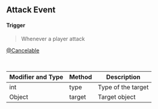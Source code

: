 ## Attack Event


#### Trigger
> Whenever a player attack

[@Cancelable](https://github.com/PewDizinho/CustomNPCPlus-Script-Documentation/blob/main/Events/CancelableEvent.md)

<br>


Modifier and Type | Method | Description
------- | ------------- | -------------------------------------------------------------
int | type | Type of the target
Object | target | Target object
